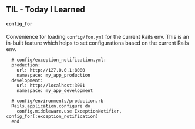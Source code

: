 ## TIL - Today I Learned

#### `config_for`

Convenience for loading `config/foo.yml` for the current Rails env. This is
an in-built feature which helps to set configurations based on the current Rails
env.

```
  # config/exception_notification.yml:
  production:
    url: http://127.0.0.1:8080
    namespace: my_app_production
  development:
    url: http://localhost:3001
    namespace: my_app_development

  # config/environments/production.rb
  Rails.application.configure do
    config.middleware.use ExceptionNotifier, config_for(:exception_notification)
  end
```
